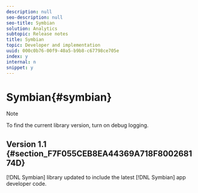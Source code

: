 ```yaml
---
description: null
seo-description: null
seo-title: Symbian
solution: Analytics
subtopic: Release notes
title: Symbian
topic: Developer and implementation
uuid: 000c0b76-00f9-40a5-b9b8-c67798ce705e
index: y
internal: n
snippet: y
---
```


# Symbian{#symbian}

>[!NOTE]
>
>To find the current library version, turn on debug logging.

## Version 1.1 {#section_F7F055CEB8EA44369A718F800268174D}

[!DNL Symbian] library updated to include the latest [!DNL Symbian] app developer code. 
